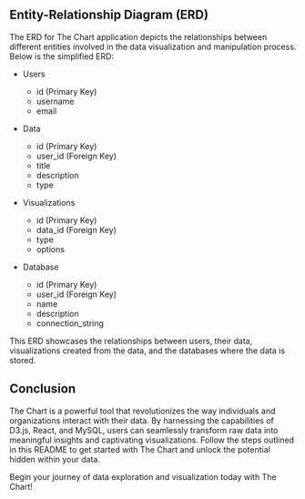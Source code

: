 ## Entity-Relationship Diagram (ERD)

The ERD for The Chart application depicts the relationships between different entities involved in the data visualization and manipulation process. Below is the simplified ERD:

- Users
  - id (Primary Key)
  - username
  - email

- Data
  - id (Primary Key)
  - user_id (Foreign Key)
  - title
  - description
  - type

- Visualizations
  - id (Primary Key)
  - data_id (Foreign Key)
  - type
  - options

- Database
  - id (Primary Key)
  - user_id (Foreign Key)
  - name
  - description
  - connection_string

This ERD showcases the relationships between users, their data, visualizations created from the data, and the databases where the data is stored.

## Conclusion

The Chart is a powerful tool that revolutionizes the way individuals and organizations interact with their data. By harnessing the capabilities of D3.js, React, and MySQL, users can seamlessly transform raw data into meaningful insights and captivating visualizations. Follow the steps outlined in this README to get started with The Chart and unlock the potential hidden within your data.

Begin your journey of data exploration and visualization today with The Chart!